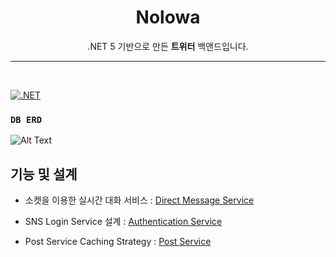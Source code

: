 <h1 align="center">
    Nolowa
</h1>

<p align="center">
  .NET 5 기반으로 만든 <b>트위터</b> 백앤드입니다. 
</p>

-------

<br>

[![.NET](https://github.com/psh9508/NolowaBackendDotNet/actions/workflows/dotnet.yml/badge.svg)](https://github.com/psh9508/NolowaBackendDotNet/actions/workflows/dotnet.yml)

### `DB ERD`

![Alt Text](https://user-images.githubusercontent.com/32666657/180136431-e94f002c-6d85-46df-bcf6-854d5b7bdf3b.png)



## 기능 및 설계 
* 소켓을 이용한 실시간 대화 서비스 : [Direct Message Service](https://github.com/psh9508/NolowaBackendDotNet/wiki/DirectMessage-Service) 

* SNS Login Service 설계 : [Authentication Service](https://github.com/psh9508/NolowaBackendDotNet/wiki/SNS-Login)

* Post Service Caching Strategy : [Post Service](https://github.com/psh9508/NolowaBackendDotNet/wiki/Post)
#
